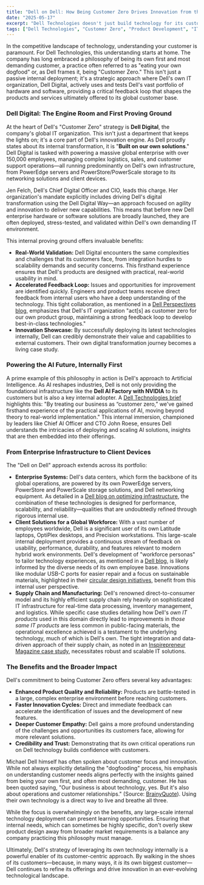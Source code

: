 ```yaml
---
title: "Dell on Dell: How Being Customer Zero Drives Innovation from the Inside Out"
date: "2025-05-17"
excerpt: "Dell Technologies doesn't just build technology for its customers; it's a primary user of its own extensive portfolio. Through its IT organization, Dell Digital, the company acts as 'Customer Zero,' a philosophy that deeply influences product development, enhances real-world understanding, and accelerates innovation from data centers to AI and client devices."
tags: ["Dell Technologies", "Customer Zero", "Product Development", "IT Infrastructure", "Dell Digital", "Enterprise Technology", "AI Solutions", "Client Solutions", "Innovation", "Digital Transformation"]
---
```


In the competitive landscape of technology, understanding your customer is paramount. For Dell Technologies, this understanding starts at home. The company has long embraced a philosophy of being its own first and most demanding customer, a practice often referred to as "eating your own dogfood" or, as Dell frames it, being "Customer Zero." This isn't just a passive internal deployment; it's a strategic approach where Dell's own IT organization, Dell Digital, actively uses and tests Dell's vast portfolio of hardware and software, providing a critical feedback loop that shapes the products and services ultimately offered to its global customer base.

### Dell Digital: The Engine Room and First Proving Ground

At the heart of Dell's "Customer Zero" strategy is **Dell Digital**, the company's global IT organization. This isn't just a department that keeps the lights on; it's a core part of Dell's innovation engine. As Dell proudly states about its internal transformation, it is "**Built on our own solutions**." Dell Digital is tasked with powering a massive global enterprise with over 150,000 employees, managing complex logistics, sales, and customer support operations—all running predominantly on Dell's own infrastructure, from PowerEdge servers and PowerStore/PowerScale storage to its networking solutions and client devices.

Jen Felch, Dell's Chief Digital Officer and CIO, leads this charge. Her organization's mandate explicitly includes driving Dell's digital transformation using the Dell Digital Way—an approach focused on agility and innovation to deliver new capabilities. This means that before new Dell enterprise hardware or software solutions are broadly launched, they are often deployed, stress-tested, and validated within Dell's own demanding IT environment.

This internal proving ground offers invaluable benefits:

* **Real-World Validation:** Dell Digital encounters the same complexities and challenges that its customers face, from integration hurdles to scalability demands and security concerns. This firsthand experience ensures that Dell's products are designed with practical, real-world usability in mind.
* **Accelerated Feedback Loop:** Issues and opportunities for improvement are identified quickly. Engineers and product teams receive direct feedback from internal users who have a deep understanding of the technology. This tight collaboration, as mentioned in a [Dell Perspectives blog](https://www.dell.com/en-us/perspectives/innovate-or-stagnate-a-cio-s-guide-to-pragmatic-innovation/), emphasizes that Dell's IT organization "act[s] as customer zero for our own product group, maintaining a strong feedback loop to develop best-in-class technologies."
* **Innovation Showcase:** By successfully deploying its latest technologies internally, Dell can credibly demonstrate their value and capabilities to external customers. Their own digital transformation journey becomes a living case study.

### Powering the AI Future, Internally First

A prime example of this philosophy in action is Dell's approach to Artificial Intelligence. As AI reshapes industries, Dell is not only providing the foundational infrastructure like the **Dell AI Factory with NVIDIA** to its customers but is also a key internal adopter. A [Dell Technologies brief](https://www.delltechnologies.com/asset/en-gb/solutions/business-solutions/briefs-summaries/meet-the-trends-shaping-the-ai-year-ahead.pdf) highlights this: "By treating our business as “customer zero,” we've gained firsthand experience of the practical applications of AI, moving beyond theory to real-world implementation." This internal immersion, championed by leaders like Chief AI Officer and CTO John Roese, ensures Dell understands the intricacies of deploying and scaling AI solutions, insights that are then embedded into their offerings.

### From Enterprise Infrastructure to Client Devices

The "Dell on Dell" approach extends across its portfolio:

* **Enterprise Systems:** Dell's data centers, which form the backbone of its global operations, are powered by its own PowerEdge servers, PowerStore and PowerScale storage solutions, and Dell networking equipment. As detailed in a [Dell blog on optimizing infrastructure](https://www.dell.com/en-us/blog/optimize-infrastructure-with-dell-servers-storage/), the combination of these technologies is designed for performance, scalability, and reliability—qualities that are undoubtedly refined through rigorous internal use.
* **Client Solutions for a Global Workforce:** With a vast number of employees worldwide, Dell is a significant user of its own Latitude laptops, OptiPlex desktops, and Precision workstations. This large-scale internal deployment provides a continuous stream of feedback on usability, performance, durability, and features relevant to modern hybrid work environments. Dell's development of "workforce personas" to tailor technology experiences, as mentioned in a [Dell blog](https://www.dell.com/en-uk/blog/how-dells-customer-centric-innovation-sets-you-up-for-success/), is likely informed by the diverse needs of its own employee base. Innovations like modular USB-C ports for easier repair and a focus on sustainable materials, highlighted in their [circular design initiatives](https://www.dell.com/en-us/blog/from-vision-to-reality-circular-design-ai-pcs/), benefit from this internal user perspective.
* **Supply Chain and Manufacturing:** Dell's renowned direct-to-consumer model and its highly efficient supply chain rely heavily on sophisticated IT infrastructure for real-time data processing, inventory management, and logistics. While specific case studies detailing how Dell's *own IT products* used in this domain directly lead to improvements in *those same IT products* are less common in public-facing materials, the operational excellence achieved is a testament to the underlying technology, much of which is Dell's own. The tight integration and data-driven approach of their supply chain, as noted in an [Inspirepreneur Magazine case study](https://inspirepreneurmagazine.com/dell-business-case-study-innovation-and-customer-centricity/), necessitates robust and scalable IT solutions.

### The Benefits and the Broader Impact

Dell's commitment to being Customer Zero offers several key advantages:

* **Enhanced Product Quality and Reliability:** Products are battle-tested in a large, complex enterprise environment before reaching customers.
* **Faster Innovation Cycles:** Direct and immediate feedback can accelerate the identification of issues and the development of new features.
* **Deeper Customer Empathy:** Dell gains a more profound understanding of the challenges and opportunities its customers face, allowing for more relevant solutions.
* **Credibility and Trust:** Demonstrating that its own critical operations run on Dell technology builds confidence with customers.

Michael Dell himself has often spoken about customer focus and innovation. While not always explicitly detailing the "dogfooding" process, his emphasis on understanding customer needs aligns perfectly with the insights gained from being your own first, and often most demanding, customer. He has been quoted saying, "Our business is about technology, yes. But it's also about operations and customer relationships." (Source: [BrainyQuote](https://www.brainyquote.com/authors/michael-dell-quotes)). Using their own technology is a direct way to live and breathe all three.

While the focus is overwhelmingly on the benefits, any large-scale internal technology deployment can present learning opportunities. Ensuring that internal needs, which can sometimes be highly specific, don't overly skew product design away from broader market requirements is a balance any company practicing this philosophy must manage.

Ultimately, Dell's strategy of leveraging its own technology internally is a powerful enabler of its customer-centric approach. By walking in the shoes of its customers—because, in many ways, it *is* its own biggest customer—Dell continues to refine its offerings and drive innovation in an ever-evolving technological landscape.